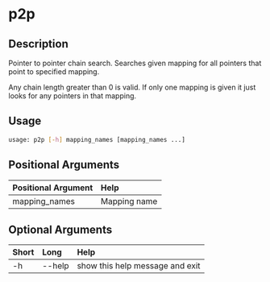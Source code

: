 <!-- THIS PART OF THIS FILE IS AUTOGENERATED. DO NOT MODIFY IT. See scripts/generate_docs.sh -->




# p2p

## Description


Pointer to pointer chain search. Searches given mapping for all pointers that point to specified mapping.

Any chain length greater than 0 is valid. If only one mapping is given it just looks for any pointers in that mapping.
## Usage


```bash
usage: p2p [-h] mapping_names [mapping_names ...]

```
## Positional Arguments

|Positional Argument|Help|
| :--- | :--- |
|mapping_names|Mapping name |

## Optional Arguments

|Short|Long|Help|
| :--- | :--- | :--- |
|-h|--help|show this help message and exit|

<!-- END OF AUTOGENERATED PART. Do not modify this line or the line below, they mark the end of the auto-generated part of the file. If you want to extend the documentation in a way which cannot easily be done by adding to the command help description, write below the following line. -->
<!-- ------------\>8---- ----\>8---- ----\>8------------ -->
